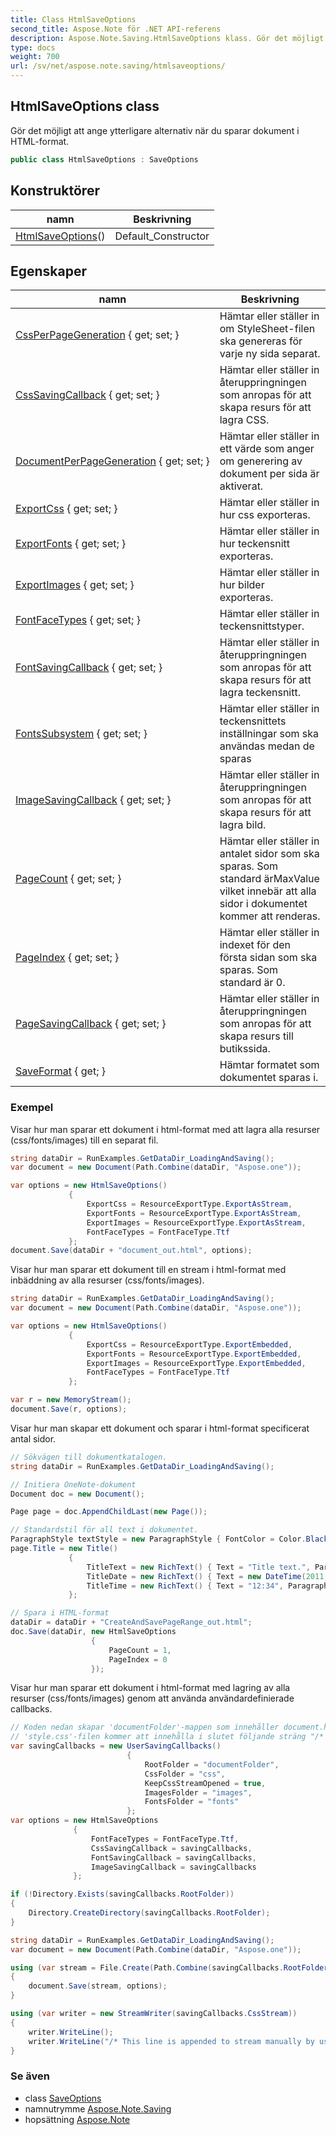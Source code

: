 ```yaml
---
title: Class HtmlSaveOptions
second_title: Aspose.Note för .NET API-referens
description: Aspose.Note.Saving.HtmlSaveOptions klass. Gör det möjligt att ange ytterligare alternativ när du sparar dokument i HTMLformat.
type: docs
weight: 700
url: /sv/net/aspose.note.saving/htmlsaveoptions/
---
```

## HtmlSaveOptions class

Gör det möjligt att ange ytterligare alternativ när du sparar dokument i HTML-format.

```csharp
public class HtmlSaveOptions : SaveOptions
```

## Konstruktörer

| namn | Beskrivning |
| --- | --- |
| [HtmlSaveOptions](htmlsaveoptions/)() | Default_Constructor |

## Egenskaper

| namn | Beskrivning |
| --- | --- |
| [CssPerPageGeneration](../../aspose.note.saving/htmlsaveoptions/cssperpagegeneration/) { get; set; } | Hämtar eller ställer in om StyleSheet-filen ska genereras för varje ny sida separat. |
| [CssSavingCallback](../../aspose.note.saving/htmlsaveoptions/csssavingcallback/) { get; set; } | Hämtar eller ställer in återuppringningen som anropas för att skapa resurs för att lagra CSS. |
| [DocumentPerPageGeneration](../../aspose.note.saving/htmlsaveoptions/documentperpagegeneration/) { get; set; } | Hämtar eller ställer in ett värde som anger om generering av dokument per sida är aktiverat. |
| [ExportCss](../../aspose.note.saving/htmlsaveoptions/exportcss/) { get; set; } | Hämtar eller ställer in hur css exporteras. |
| [ExportFonts](../../aspose.note.saving/htmlsaveoptions/exportfonts/) { get; set; } | Hämtar eller ställer in hur teckensnitt exporteras. |
| [ExportImages](../../aspose.note.saving/htmlsaveoptions/exportimages/) { get; set; } | Hämtar eller ställer in hur bilder exporteras. |
| [FontFaceTypes](../../aspose.note.saving/htmlsaveoptions/fontfacetypes/) { get; set; } | Hämtar eller ställer in teckensnittstyper. |
| [FontSavingCallback](../../aspose.note.saving/htmlsaveoptions/fontsavingcallback/) { get; set; } | Hämtar eller ställer in återuppringningen som anropas för att skapa resurs för att lagra teckensnitt. |
| [FontsSubsystem](../../aspose.note.saving/saveoptions/fontssubsystem/) { get; set; } | Hämtar eller ställer in teckensnittets inställningar som ska användas medan de sparas |
| [ImageSavingCallback](../../aspose.note.saving/htmlsaveoptions/imagesavingcallback/) { get; set; } | Hämtar eller ställer in återuppringningen som anropas för att skapa resurs för att lagra bild. |
| [PageCount](../../aspose.note.saving/saveoptions/pagecount/) { get; set; } | Hämtar eller ställer in antalet sidor som ska sparas. Som standard ärMaxValue vilket innebär att alla sidor i dokumentet kommer att renderas. |
| [PageIndex](../../aspose.note.saving/saveoptions/pageindex/) { get; set; } | Hämtar eller ställer in indexet för den första sidan som ska sparas. Som standard är 0. |
| [PageSavingCallback](../../aspose.note.saving/htmlsaveoptions/pagesavingcallback/) { get; set; } | Hämtar eller ställer in återuppringningen som anropas för att skapa resurs till butikssida. |
| [SaveFormat](../../aspose.note.saving/saveoptions/saveformat/) { get; } | Hämtar formatet som dokumentet sparas i. |

### Exempel

Visar hur man sparar ett dokument i html-format med att lagra alla resurser (css/fonts/images) till en separat fil.

```csharp
string dataDir = RunExamples.GetDataDir_LoadingAndSaving();
var document = new Document(Path.Combine(dataDir, "Aspose.one"));

var options = new HtmlSaveOptions()
             {
                 ExportCss = ResourceExportType.ExportAsStream,
                 ExportFonts = ResourceExportType.ExportAsStream,
                 ExportImages = ResourceExportType.ExportAsStream,
                 FontFaceTypes = FontFaceType.Ttf
             };
document.Save(dataDir + "document_out.html", options);
```

Visar hur man sparar ett dokument till en stream i html-format med inbäddning av alla resurser (css/fonts/images).

```csharp
string dataDir = RunExamples.GetDataDir_LoadingAndSaving();
var document = new Document(Path.Combine(dataDir, "Aspose.one"));

var options = new HtmlSaveOptions()
             {
                 ExportCss = ResourceExportType.ExportEmbedded,
                 ExportFonts = ResourceExportType.ExportEmbedded,
                 ExportImages = ResourceExportType.ExportEmbedded,
                 FontFaceTypes = FontFaceType.Ttf
             };

var r = new MemoryStream();
document.Save(r, options);
```

Visar hur man skapar ett dokument och sparar i html-format specificerat antal sidor.

```csharp
// Sökvägen till dokumentkatalogen.
string dataDir = RunExamples.GetDataDir_LoadingAndSaving();

// Initiera OneNote-dokument
Document doc = new Document();

Page page = doc.AppendChildLast(new Page());

// Standardstil för all text i dokumentet.
ParagraphStyle textStyle = new ParagraphStyle { FontColor = Color.Black, FontName = "Arial", FontSize = 10 };
page.Title = new Title()
             {
                 TitleText = new RichText() { Text = "Title text.", ParagraphStyle = textStyle },
                 TitleDate = new RichText() { Text = new DateTime(2011, 11, 11).ToString("D", CultureInfo.InvariantCulture), ParagraphStyle = textStyle },
                 TitleTime = new RichText() { Text = "12:34", ParagraphStyle = textStyle }
             };

// Spara i HTML-format
dataDir = dataDir + "CreateAndSavePageRange_out.html";
doc.Save(dataDir, new HtmlSaveOptions
                  {
                      PageCount = 1,
                      PageIndex = 0
                  });
```

Visar hur man sparar ett dokument i html-format med lagring av alla resurser (css/fonts/images) genom att använda användardefinierade callbacks.

```csharp
// Koden nedan skapar 'documentFolder'-mappen som innehåller document.html, 'css'-mappen med 'style.css'-filen, 'images'-mappen med bilder och 'fonts'-mappen med typsnitt.
// 'style.css'-filen kommer att innehålla i slutet följande sträng "/* Denna rad har lagts till för att streama manuellt av användaren */"
var savingCallbacks = new UserSavingCallbacks()
                          {
                              RootFolder = "documentFolder",
                              CssFolder = "css",
                              KeepCssStreamOpened = true,
                              ImagesFolder = "images",
                              FontsFolder = "fonts"
                          };
var options = new HtmlSaveOptions
              {
                  FontFaceTypes = FontFaceType.Ttf,
                  CssSavingCallback = savingCallbacks,
                  FontSavingCallback = savingCallbacks,
                  ImageSavingCallback = savingCallbacks
              };

if (!Directory.Exists(savingCallbacks.RootFolder))
{
    Directory.CreateDirectory(savingCallbacks.RootFolder);
}

string dataDir = RunExamples.GetDataDir_LoadingAndSaving();
var document = new Document(Path.Combine(dataDir, "Aspose.one"));

using (var stream = File.Create(Path.Combine(savingCallbacks.RootFolder, "document.html")))
{
    document.Save(stream, options);
}

using (var writer = new StreamWriter(savingCallbacks.CssStream))
{
    writer.WriteLine();
    writer.WriteLine("/* This line is appended to stream manually by user */");
}
```

### Se även

* class [SaveOptions](../saveoptions/)
* namnutrymme [Aspose.Note.Saving](../../aspose.note.saving/)
* hopsättning [Aspose.Note](../../)


